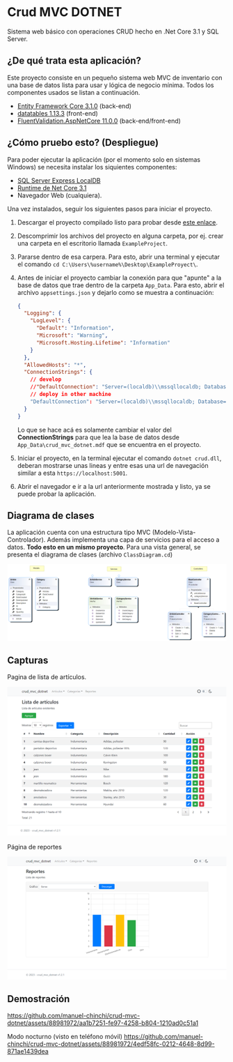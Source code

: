 # Crud MVC DOTNET

Sistema web básico con operaciones CRUD hecho en .Net Core 3.1 y SQL Server.

## ¿De qué trata esta aplicación?

Este proyecto consiste en un pequeño sistema web MVC de inventario con una base de datos 
lista para usar y lógica de negocio mínima. 
Todos los componentes usados se listan a continuación.

  - [Entity Framework Core 3.1.0](https://www.nuget.org/packages/Microsoft.EntityFrameworkCore/3.1.0) (back-end)
  - [datatables 1.13.3](https://datatables.net/) (front-end)
  - [FluentValidation.AspNetCore 11.0.0](https://www.nuget.org/packages/FluentValidation.AspNetCore/11.0.0) (back-end/front-end)

## ¿Cómo pruebo esto? (Despliegue)

Para poder ejecutar la aplicación (por el momento solo en sistemas Windows) se necesita instalar los 
siquientes componentes:

  - [SQL Server Express LocalDB](https://learn.microsoft.com/en-us/sql/database-engine/configure-windows/sql-server-express-localdb?view=sql-server-ver16)
  - [Runtime de Net Core 3.1](https://dotnet.microsoft.com/en-us/download/dotnet/3.1)
  - Navegador Web (cualquiera).

Una vez instalados, seguir los siguientes pasos para iniciar el proyecto.

  1. Descargar el proyecto compilado listo para probar desde [este enlace](https://github.com/manuel-chinchi/crud-mvc-dotnet/releases/tag/release/crud_mvc_dotnet_v1.0.zip).

  2. Descomprimir los archivos del proyecto en alguna carpeta, por ej. crear una carpeta
  en el escritorio llamada `ExampleProject`.
  
  3. Pararse dentro de esa carpera. Para esto, abrir una terminal y ejecutar el 
  comando `cd C:\Users\%username%\Desktop\ExampleProyect\`.
  
  4. Antes de iniciar el proyecto cambiar la conexión para que "apunte" a la base de datos
  que trae dentro de la carpeta `App_Data`. Para esto, abrir el archivo `appsettings.json`
  y dejarlo como se muestra a continuación:
      ```json
      {
        "Logging": {
          "LogLevel": {
            "Default": "Information",
            "Microsoft": "Warning",
            "Microsoft.Hosting.Lifetime": "Information"
          }
        },
        "AllowedHosts": "*",
        "ConnectionStrings": {
          // develop
          //"DefaultConnection": "Server=(localdb)\\mssqllocaldb; Database=crud_mvc_dotnet; Trusted_Connection=True;"
          // deploy in other machine
          "DefaultConnection": "Server=(localdb)\\mssqllocaldb; Database=crud_mvc_dotnet; Trusted_Connection=True; AttachDbFilename=|DataDirectory|\\App_Data\\crud_mvc_dotnet.mdf"
        }
      }
      ```  
      Lo que se hace acá es solamente cambiar el valor del **ConnectionStrings** para que lea
      la base de datos desde `App_Data\crud_mvc_dotnet.mdf` que se encuentra en el proyecto.
  
  5. Iniciar el proyecto, en la terminal ejecutar el comando `dotnet crud.dll`, deberan 
  mostrarse unas lineas y entre esas una url de navegación similar a esta `https://localhost:5001`.

  6. Abrir el navegador e ir a la url anteriormente mostrada y listo, ya se puede probar
  la aplicación.

## Diagrama de clases

La aplicación cuenta con una estructura tipo MVC (Modelo-Vista-Controlador). Además implementa 
una capa de servicios para el acceso a datos. **Todo esto en un mismo proyecto**. 
Para una vista general, se presenta el diagrama de clases (archivo `ClassDiagram.cd`)

![](Resources/Images/ClassDiagram.png)

## Capturas

Pagina de lista de artículos.

<p align="center">
  <img src="Resources/Images/article-list-page.png">
</p>

Página de reportes

<p>
  <img src="Resources/Images/report-page.png" alt="">
</p>


## Demostración

<!-- https://user-images.githubusercontent.com/88981972/233879807-b1d2f422-6fdb-4d00-b366-6c6c44391dc6.mp4 -->
https://github.com/manuel-chinchi/crud-mvc-dotnet/assets/88981972/aa1b7251-fe97-4258-b804-1210ad0c51a1

Modo nocturno (visto en teléfono móvil)
https://github.com/manuel-chinchi/crud-mvc-dotnet/assets/88981972/4edf58fc-0212-4648-8d99-871ae1439dea
